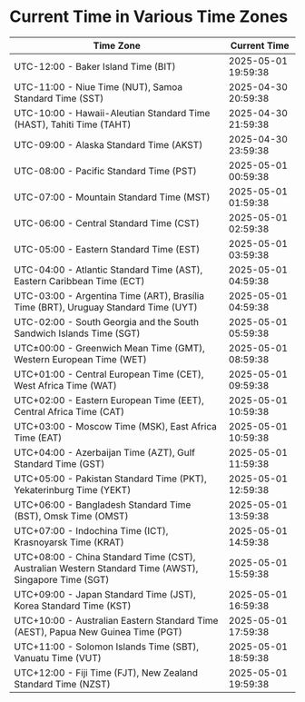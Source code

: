 # Current Time in Various Time Zones

| Time Zone | Current Time |
|-----------|--------------|
| UTC-12:00 - Baker Island Time (BIT) | 2025-05-01 19:59:38 |
| UTC-11:00 - Niue Time (NUT), Samoa Standard Time (SST) | 2025-04-30 20:59:38 |
| UTC-10:00 - Hawaii-Aleutian Standard Time (HAST), Tahiti Time (TAHT) | 2025-04-30 21:59:38 |
| UTC-09:00 - Alaska Standard Time (AKST) | 2025-04-30 23:59:38 |
| UTC-08:00 - Pacific Standard Time (PST) | 2025-05-01 00:59:38 |
| UTC-07:00 - Mountain Standard Time (MST) | 2025-05-01 01:59:38 |
| UTC-06:00 - Central Standard Time (CST) | 2025-05-01 02:59:38 |
| UTC-05:00 - Eastern Standard Time (EST) | 2025-05-01 03:59:38 |
| UTC-04:00 - Atlantic Standard Time (AST), Eastern Caribbean Time (ECT) | 2025-05-01 04:59:38 |
| UTC-03:00 - Argentina Time (ART), Brasília Time (BRT), Uruguay Standard Time (UYT) | 2025-05-01 04:59:38 |
| UTC-02:00 - South Georgia and the South Sandwich Islands Time (SGT) | 2025-05-01 05:59:38 |
| UTC±00:00 - Greenwich Mean Time (GMT), Western European Time (WET) | 2025-05-01 08:59:38 |
| UTC+01:00 - Central European Time (CET), West Africa Time (WAT) | 2025-05-01 09:59:38 |
| UTC+02:00 - Eastern European Time (EET), Central Africa Time (CAT) | 2025-05-01 10:59:38 |
| UTC+03:00 - Moscow Time (MSK), East Africa Time (EAT) | 2025-05-01 10:59:38 |
| UTC+04:00 - Azerbaijan Time (AZT), Gulf Standard Time (GST) | 2025-05-01 11:59:38 |
| UTC+05:00 - Pakistan Standard Time (PKT), Yekaterinburg Time (YEKT) | 2025-05-01 12:59:38 |
| UTC+06:00 - Bangladesh Standard Time (BST), Omsk Time (OMST) | 2025-05-01 13:59:38 |
| UTC+07:00 - Indochina Time (ICT), Krasnoyarsk Time (KRAT) | 2025-05-01 14:59:38 |
| UTC+08:00 - China Standard Time (CST), Australian Western Standard Time (AWST), Singapore Time (SGT) | 2025-05-01 15:59:38 |
| UTC+09:00 - Japan Standard Time (JST), Korea Standard Time (KST) | 2025-05-01 16:59:38 |
| UTC+10:00 - Australian Eastern Standard Time (AEST), Papua New Guinea Time (PGT) | 2025-05-01 17:59:38 |
| UTC+11:00 - Solomon Islands Time (SBT), Vanuatu Time (VUT) | 2025-05-01 18:59:38 |
| UTC+12:00 - Fiji Time (FJT), New Zealand Standard Time (NZST) | 2025-05-01 19:59:38 |
